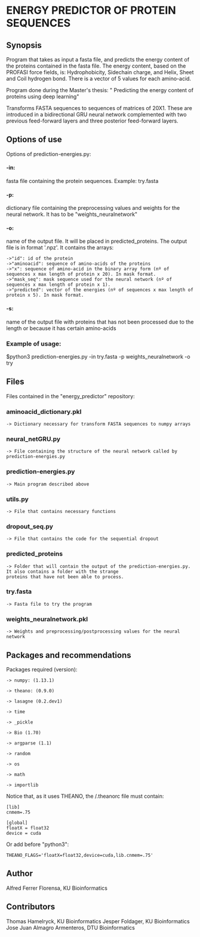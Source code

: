 # ENERGY PREDICTOR OF PROTEIN SEQUENCES

## Synopsis
Program that takes as input a fasta file, and predicts the energy content of the proteins contained in the fasta file. The energy content, based on the PROFASI force fields, is: Hydrophobicity, Sidechain charge, and Helix, Sheet and Coil hydrogen bond. There is a vector of 5 values for each amino-acid. 

Program done during the Master's thesis: " Predicting the energy content of proteins using deep learning"

Transforms FASTA sequences to sequences of matrices of 20X1. These are introduced in a bidirectional GRU neural network complemented with two previous feed-forward layers and three posterior feed-forward layers.

## Options of use
Options of prediction-energies.py:

#### -in: 
fasta file containing the protein sequences. Example: try.fasta

#### -p: 
dictionary file containing the preprocessing values and weights for the neural network. It has to be "weights_neuralnetwork"

#### -o: 
name of the output file. It will be placed in predicted_proteins. The output file is in format '.npz'. It contains the arrays:
	
	->"id": id of the protein
	->"aminoacid": sequence of amino-acids of the proteins
	->"x": sequence of amino-acid in the binary array form (nº of sequences x max length of protein x 20). In mask format.
	->"mask_seq": mask sequence used for the neural network (nº of sequences x max length of protein x 1).  
	->"predicted": vector of the energies (nº of sequences x max length of protein x 5). In mask format.

#### -s: 
name of the output file with proteins that has not been processed due to the length or because it has certain amino-acids

### Example of usage:

$python3 prediction-energies.py -in try.fasta -p weights_neuralnetwork -o try

## Files
Files contained in the "energy_predictor" repository:

### aminoacid_dictionary.pkl  
	-> Dictionary necessary for transform FASTA sequences to numpy arrays
### neural_netGRU.py    
	-> File containing the structure of the neural network called by prediction-energies.py
### prediction-energies.py 
	-> Main program described above
### utils.py
	-> File that contains necessary functions
### dropout_seq.py
	-> File that contains the code for the sequential dropout
### predicted_proteins 
	-> Folder that will contain the output of the prediction-energies.py. It also contains a folder with the strange
	proteins that have not been able to process.
### try.fasta   
	-> Fasta file to try the program 
### weights_neuralnetwork.pkl
	-> Weights and preprocessing/postprocessing values for the neural network
	
## Packages and recommendations

Packages required (version):

	-> numpy: (1.13.1)

	-> theano: (0.9.0)
	
	-> lasagne (0.2.dev1)
	
	-> time
	
	-> _pickle
	
	-> Bio (1.70)
	
	-> argparse (1.1)
	
	-> random
	
	-> os
	
	-> math
	
	-> importlib

Notice that, as it uses THEANO, the /.theanorc file must contain:

	[lib]
	cnmem=.75

	[global]
	floatX = float32
	device = cuda

Or add before "python3":

	THEANO_FLAGS='floatX=float32,device=cuda,lib.cnmem=.75'

## Author 
Alfred Ferrer Florensa, KU Bioinformatics

## Contributors
Thomas Hamelryck, KU Bioinformatics
Jesper Foldager, KU Bioinformatics
Jose Juan Almagro Armenteros, DTU Bioinformatics
